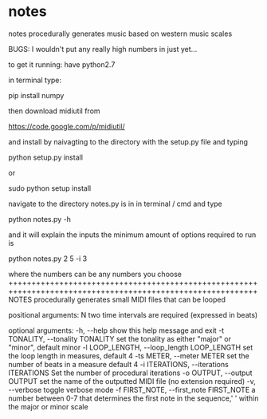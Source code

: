 # notes
notes procedurally generates music based on western music scales

BUGS: I wouldn't put any really high numbers in just yet...

to get it running:
have python2.7

in terminal type:

pip install numpy

then download midiutil from 

https://code.google.com/p/midiutil/ 

and install by naivagting to the directory with the setup.py file and typing 

python setup.py install 

or 

sudo python setup install

navigate to the directory notes.py is in in terminal / cmd and type

python notes.py -h

and it will explain the inputs the minimum amount of options required to run is

python notes.py 2 5 -i 3

where the numbers can be any numbers you choose
++++++++++++++++++++++++++++++++++++++++++++++++++++++++++++++++++++++++++++++++++++++++++++++++++++++++++++
NOTES procedurally generates small MIDI files that can be looped

positional arguments:
  N                     two time intervals are required (expressed in beats)

optional arguments:
  -h, --help            show this help message and exit
  -t TONALITY, --tonality TONALITY
                        set the tonality as either "major" or "minor", default
                        minor
  -l LOOP_LENGTH, --loop_length LOOP_LENGTH
                        set the loop length in measures, default 4
  -ts METER, --meter METER
                        set the number of beats in a measure default 4
  -i ITERATIONS, --iterations ITERATIONS
                        Set the number of procedural iterations
  -o OUTPUT, --output OUTPUT
                        set the name of the outputted MIDI file (no extension
                        required)
  -v, --verbose         toggle verbose mode
  -f FIRST_NOTE, --first_note FIRST_NOTE
                        a number between 0-7 that determines the first note in
                        the sequence,' ' within the major or minor scale

